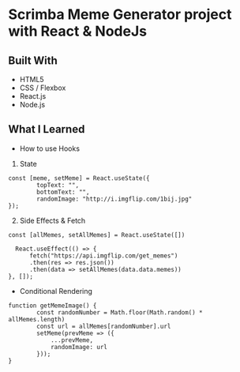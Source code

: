 # Scrimba Meme Generator project with React & NodeJs

## Built With
- HTML5
- CSS / Flexbox
- React.js
- Node.js

## What I Learned
- How to use Hooks 
1. State  
```
const [meme, setMeme] = React.useState({
        topText: "",
        bottomText: "",
        randomImage: "http://i.imgflip.com/1bij.jpg"
});
```
2. Side Effects & Fetch
```
const [allMemes, setAllMemes] = React.useState([])

  React.useEffect(() => {
      fetch("https://api.imgflip.com/get_memes")
      .then(res => res.json())
      .then(data => setAllMemes(data.data.memes))
}, []);
```
- Conditional Rendering  
```
function getMemeImage() {
        const randomNumber = Math.floor(Math.random() * allMemes.length)
        const url = allMemes[randomNumber].url
        setMeme(prevMeme => ({
            ...prevMeme,
            randomImage: url
        }));
}
```

